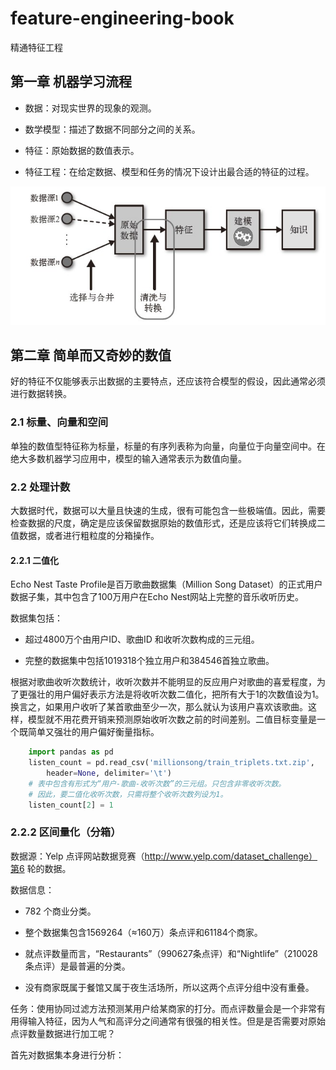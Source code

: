 # feature-engineering-book

精通特征工程

## 第一章 机器学习流程

- 数据：对现实世界的现象的观测。

- 数学模型：描述了数据不同部分之间的关系。

- 特征：原始数据的数值表示。

- 特征工程：在给定数据、模型和任务的情况下设计出最合适的特征的过程。

![fig1-1_特征工程在机器学习流程中的位置](./figures/fig1-1_特征工程在机器学习流程中的位置.jpg)

## 第二章 简单而又奇妙的数值

好的特征不仅能够表示出数据的主要特点，还应该符合模型的假设，因此通常必须进行数据转换。

### 2.1 标量、向量和空间

单独的数值型特征称为标量，标量的有序列表称为向量，向量位于向量空间中。在绝大多数机器学习应用中，模型的输入通常表示为数值向量。

### 2.2 处理计数

大数据时代，数据可以大量且快速的生成，很有可能包含一些极端值。因此，需要检查数据的尺度，确定是应该保留数据原始的数值形式，还是应该将它们转换成二值数据，或者进行粗粒度的分箱操作。

#### 2.2.1 二值化

Echo Nest Taste Profile是百万歌曲数据集（Million Song Dataset）的正式用户数据子集，其中包含了100万用户在Echo Nest网站上完整的音乐收听历史。

数据集包括：

- 超过4800万个由用户ID、歌曲ID 和收听次数构成的三元组。

- 完整的数据集中包括1019318个独立用户和384546首独立歌曲。

根据对歌曲收听次数统计，收听次数并不能明显的反应用户对歌曲的喜爱程度，为了更强壮的用户偏好表示方法是将收听次数二值化，把所有大于1的次数值设为1。换言之，如果用户收听了某首歌曲至少一次，那么就认为该用户喜欢该歌曲。这样，模型就不用花费开销来预测原始收听次数之前的时间差别。二值目标变量是一个既简单又强壮的用户偏好衡量指标。

```python
    import pandas as pd
    listen_count = pd.read_csv('millionsong/train_triplets.txt.zip',
        header=None, delimiter='\t')
    # 表中包含有形式为“用户-歌曲-收听次数”的三元组。只包含非零收听次数。
    # 因此，要二值化收听次数，只需将整个收听次数列设为1。
    listen_count[2] = 1
```

### 2.2.2 区间量化（分箱）

数据源：Yelp 点评网站数据竞赛（http://www.yelp.com/dataset_challenge）第6 轮的数据。

数据信息：

- 782 个商业分类。

- 整个数据集包含1569264（≈160万）条点评和61184个商家。

- 就点评数量而言，“Restaurants”（990627条点评）和“Nightlife”（210028条点评）是最普遍的分类。

- 没有商家既属于餐馆又属于夜生活场所，所以这两个点评分组中没有重叠。

任务：使用协同过滤方法预测某用户给某商家的打分。而点评数量会是一个非常有用得输入特征，因为人气和高评分之间通常有很强的相关性。但是是否需要对原始点评数量数据进行加工呢？

首先对数据集本身进行分析：

```python

```